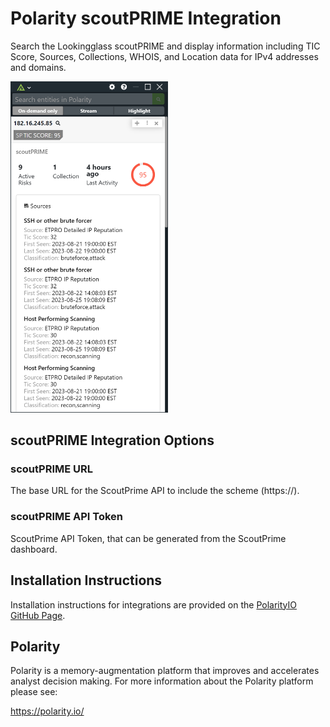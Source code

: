 # Polarity scoutPRIME Integration

Search the Lookingglass scoutPRIME and display information including TIC Score, Sources, Collections, WHOIS, and Location data for IPv4 addresses and domains. 

<img src="./images/overlay.png" width="50%">

## scoutPRIME Integration Options

### scoutPRIME URL

The base URL for the ScoutPrime API to include the scheme (https://).

### scoutPRIME API Token

ScoutPrime API Token, that can be generated from the ScoutPrime dashboard.

## Installation Instructions

Installation instructions for integrations are provided on the [PolarityIO GitHub Page](https://polarityio.github.io/).

## Polarity

Polarity is a memory-augmentation platform that improves and accelerates analyst decision making. For more information about the Polarity platform please see:

https://polarity.io/

